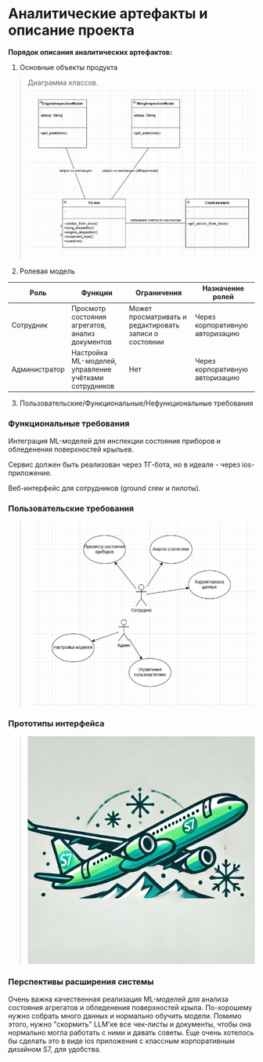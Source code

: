 # Аналитические артефакты и описание проекта


**Порядок описания аналитических артефактов:**
1) Основные объекты продукта

> Диаграмма классов.
>   <img width="600px" src="classes.png" alt="qr"/>


2) Ролевая модель

| Роль          | Функции                                              | Ограничения                                            | Назначение ролей                |
|---------------|------------------------------------------------------|--------------------------------------------------------|---------------------------------|
| Сотрудник     | Просмотр состояния агрегатов, анализ документов      | Может просматривать и редактировать записи о состоянии | Через корпоративную авторизацию | 
| Администратор | Настройка ML-моделей, управление учётками сотрудников | Нет                                                    | Через корпоративную авторизацию |

3) Пользовательские/Функциональные/Нефункциональные требования

### Функциональные требования
Интеграция ML-моделей для инспекции состояния приборов и обледенения поверхностей крыльев.

Сервис должен быть реализован через ТГ-бота, но в идеале - через ios-приложение.

Веб-интерфейс для сотрудников (ground crew и пилоты).


### Пользовательские требования

>   <img width="600px" src="usecase.png" alt="qr"/>


### Прототипы интерфейса

>   <img src="img.png" alt="qr"/>


### Перспективы расширения системы

Очень важна качественная реализация ML-моделей для анализа состояния агрегатов и обледенения поверхностей крыла. По-хорошему нужно собрать много данных и нормально обучить модели.
Помимо этого, нужно "скормить" LLM'ке все чек-листы и документы, чтобы она нормально могла работать с ними и давать советы. Еще очень хотелось бы сделать это в виде ios приложения с классным корпоративным дизайном S7, для удобства.




